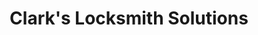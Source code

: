 ---
title: "Clark's Locksmith Solutions"
url: /portland/clarks-locksmith-solutions/
shop: Schlüsseldienst
---